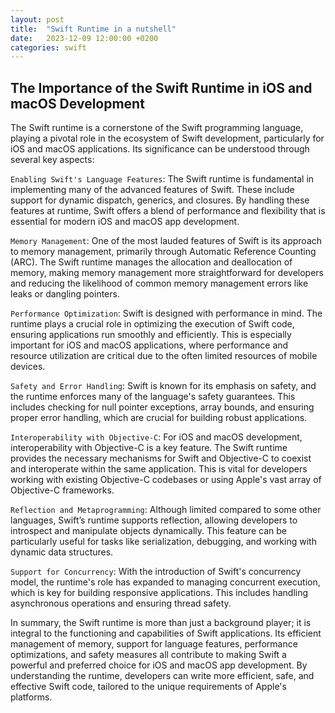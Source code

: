 ```yaml
---
layout: post
title:  "Swift Runtime in a nutshell"
date:   2023-12-09 12:00:00 +0200
categories: swift
---
```


## The Importance of the Swift Runtime in iOS and macOS Development

The Swift runtime is a cornerstone of the Swift programming language, playing a pivotal role in the ecosystem of Swift development, particularly for iOS and macOS applications. Its significance can be understood through several key aspects:

`Enabling Swift's Language Features`: The Swift runtime is fundamental in implementing many of the advanced features of Swift. These include support for dynamic dispatch, generics, and closures. By handling these features at runtime, Swift offers a blend of performance and flexibility that is essential for modern iOS and macOS app development.

`Memory Management`: One of the most lauded features of Swift is its approach to memory management, primarily through Automatic Reference Counting (ARC). The Swift runtime manages the allocation and deallocation of memory, making memory management more straightforward for developers and reducing the likelihood of common memory management errors like leaks or dangling pointers.

`Performance Optimization`: Swift is designed with performance in mind. The runtime plays a crucial role in optimizing the execution of Swift code, ensuring applications run smoothly and efficiently. This is especially important for iOS and macOS applications, where performance and resource utilization are critical due to the often limited resources of mobile devices.

`Safety and Error Handling`: Swift is known for its emphasis on safety, and the runtime enforces many of the language's safety guarantees. This includes checking for null pointer exceptions, array bounds, and ensuring proper error handling, which are crucial for building robust applications.

`Interoperability with Objective-C`: For iOS and macOS development, interoperability with Objective-C is a key feature. The Swift runtime provides the necessary mechanisms for Swift and Objective-C to coexist and interoperate within the same application. This is vital for developers working with existing Objective-C codebases or using Apple's vast array of Objective-C frameworks.

`Reflection and Metaprogramming`: Although limited compared to some other languages, Swift’s runtime supports reflection, allowing developers to introspect and manipulate objects dynamically. This feature can be particularly useful for tasks like serialization, debugging, and working with dynamic data structures.

`Support for Concurrency`: With the introduction of Swift's concurrency model, the runtime's role has expanded to managing concurrent execution, which is key for building responsive applications. This includes handling asynchronous operations and ensuring thread safety.

In summary, the Swift runtime is more than just a background player; it is integral to the functioning and capabilities of Swift applications. Its efficient management of memory, support for language features, performance optimizations, and safety measures all contribute to making Swift a powerful and preferred choice for iOS and macOS app development. 
By understanding the runtime, developers can write more efficient, safe, and effective Swift code, tailored to the unique requirements of Apple's platforms.
